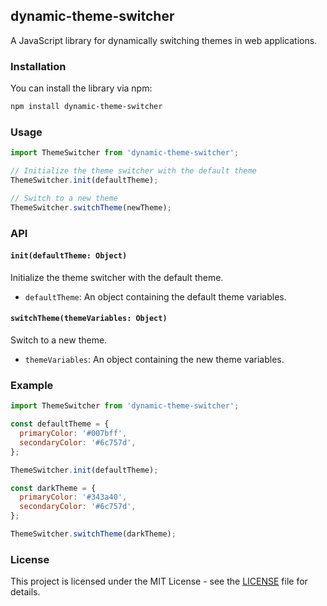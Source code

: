 ## dynamic-theme-switcher

A JavaScript library for dynamically switching themes in web applications.

### Installation

You can install the library via npm:

```bash
npm install dynamic-theme-switcher
```

### Usage

```javascript
import ThemeSwitcher from 'dynamic-theme-switcher';

// Initialize the theme switcher with the default theme
ThemeSwitcher.init(defaultTheme);

// Switch to a new theme
ThemeSwitcher.switchTheme(newTheme);
```

### API

#### `init(defaultTheme: Object)`

Initialize the theme switcher with the default theme.

- `defaultTheme`: An object containing the default theme variables.

#### `switchTheme(themeVariables: Object)`

Switch to a new theme.

- `themeVariables`: An object containing the new theme variables.

### Example

```javascript
import ThemeSwitcher from 'dynamic-theme-switcher';

const defaultTheme = {
  primaryColor: '#007bff',
  secondaryColor: '#6c757d',
};

ThemeSwitcher.init(defaultTheme);

const darkTheme = {
  primaryColor: '#343a40',
  secondaryColor: '#6c757d',
};

ThemeSwitcher.switchTheme(darkTheme);
```

### License

This project is licensed under the MIT License - see the [LICENSE](LICENSE) file for details.
